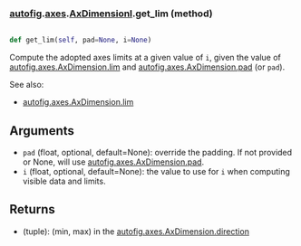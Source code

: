 ### [autofig](autofig.md).[axes](autofig.axes.md).[AxDimensionI](autofig.axes.AxDimensionI.md).get_lim (method)


```py

def get_lim(self, pad=None, i=None)

```



Compute the adopted axes limits at a given value of `i`, given the
value of [autofig.axes.AxDimension.lim](autofig.axes.AxDimension.lim.md) and [autofig.axes.AxDimension.pad](autofig.axes.AxDimension.pad.md)
(or `pad`).

See also:

* [autofig.axes.AxDimension.lim](autofig.axes.AxDimension.lim.md)

Arguments
-----------
* `pad` (float, optional, default=None): override the padding.  If not
    provided or None, will use [autofig.axes.AxDimension.pad](autofig.axes.AxDimension.pad.md).
* `i` (float, optional, default=None): the value to use for `i` when
    computing visible data and limits.

Returns
--------
* (tuple): (min, max) in the [autofig.axes.AxDimension.direction](autofig.axes.AxDimension.direction.md)

